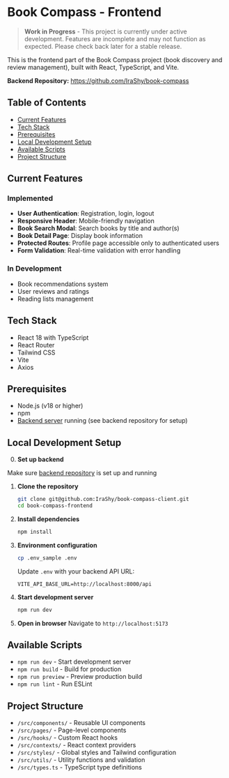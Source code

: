 # Book Compass - Frontend

> **Work in Progress** - This project is currently under active development. Features are incomplete and may not function as expected. Please check back later for a stable release.

This is the frontend part of the Book Compass project (book discovery and review management), built with React, TypeScript, and Vite.

**Backend Repository:** https://github.com/IraShy/book-compass

## Table of Contents

- [Current Features](#current-features)
- [Tech Stack](#tech-stack)
- [Prerequisites](#prerequisites)
- [Local Development Setup](#local-development-setup)
- [Available Scripts](#available-scripts)
- [Project Structure](#project-structure)

## Current Features

### Implemented

- **User Authentication**: Registration, login, logout
- **Responsive Header**: Mobile-friendly navigation
- **Book Search Modal**: Search books by title and author(s)
- **Book Detail Page**: Display book information
- **Protected Routes**: Profile page accessible only to authenticated users
- **Form Validation**: Real-time validation with error handling

### In Development

- Book recommendations system
- User reviews and ratings
- Reading lists management

## Tech Stack

- React 18 with TypeScript
- React Router
- Tailwind CSS
- Vite
- Axios

## Prerequisites

- Node.js (v18 or higher)
- npm
- [Backend server](https://github.com/IraShy/book-compass) running (see backend repository for setup)

## Local Development Setup

0. **Set up backend**

Make sure [backend repository](https://github.com/IraShy/book-compass) is set up and running

1. **Clone the repository**

   ```bash
   git clone git@github.com:IraShy/book-compass-client.git
   cd book-compass-frontend
   ```

2. **Install dependencies**

   ```bash
   npm install
   ```

3. **Environment configuration**

   ```bash
   cp .env_sample .env
   ```

   Update `.env` with your backend API URL:

   ```
   VITE_API_BASE_URL=http://localhost:8000/api
   ```

4. **Start development server**

   ```bash
   npm run dev
   ```

5. **Open in browser**
   Navigate to `http://localhost:5173`

## Available Scripts

- `npm run dev` - Start development server
- `npm run build` - Build for production
- `npm run preview` - Preview production build
- `npm run lint` - Run ESLint

## Project Structure

- `/src/components/` - Reusable UI components
- `/src/pages/` - Page-level components
- `/src/hooks/` - Custom React hooks
- `/src/contexts/` - React context providers
- `/src/styles/` - Global styles and Tailwind configuration
- `/src/utils/` - Utility functions and validation
- `/src/types.ts` - TypeScript type definitions

